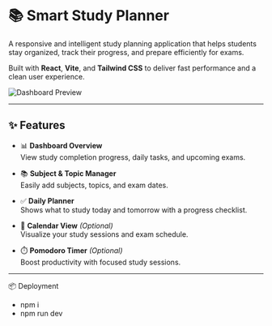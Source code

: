 # 📚 Smart Study Planner

A responsive and intelligent study planning application that helps students stay organized, track their progress, and prepare efficiently for exams.

Built with **React**, **Vite**, and **Tailwind CSS** to deliver fast performance and a clean user experience.

![Dashboard Preview](https://via.placeholder.com/1000x300?text=Study+Planner+Dashboard)

---

## ✨ Features

- 📊 **Dashboard Overview**  
  View study completion progress, daily tasks, and upcoming exams.

- 📚 **Subject & Topic Manager**  
  Easily add subjects, topics, and exam dates.


- ✅ **Daily Planner**  
  Shows what to study today and tomorrow with a progress checklist.

- 📅 **Calendar View** *(Optional)*  
  Visualize your study sessions and exam schedule.

- ⏱️ **Pomodoro Timer** *(Optional)*  
  Boost productivity with focused study sessions.

---

📦 Deployment
- npm i 
- npm run dev
